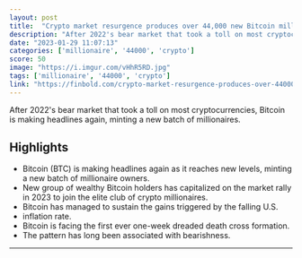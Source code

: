 ```yaml
---
layout: post
title:  "Crypto market resurgence produces over 44,000 new Bitcoin millionaires"
description: "After 2022's bear market that took a toll on most cryptocurrencies, Bitcoin is making headlines again, minting a new batch of millionaires."
date: "2023-01-29 11:07:13"
categories: ['millionaire', '44000', 'crypto']
score: 50
image: "https://i.imgur.com/vHhR5RD.jpg"
tags: ['millionaire', '44000', 'crypto']
link: "https://finbold.com/crypto-market-resurgence-produces-over-44000-new-bitcoin-millionaires/"
---
```


After 2022's bear market that took a toll on most cryptocurrencies, Bitcoin is making headlines again, minting a new batch of millionaires.

## Highlights

- Bitcoin (BTC) is making headlines again as it reaches new levels, minting a new batch of millionaire owners.
- New group of wealthy Bitcoin holders has capitalized on the market rally in 2023 to join the elite club of crypto millionaires.
- Bitcoin has managed to sustain the gains triggered by the falling U.S.
- inflation rate.
- Bitcoin is facing the first ever one-week dreaded death cross formation.
- The pattern has long been associated with bearishness.

---
